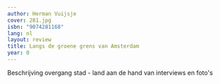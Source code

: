 ```yaml
---
author: Herman Vuijsje
cover: 281.jpg
isbn: "9074281168"
lang: nl
layout: review
title: Langs de groene grens van Amsterdam
year: 0
---
```


Beschrijving overgang stad - land aan de hand van interviews en foto's
